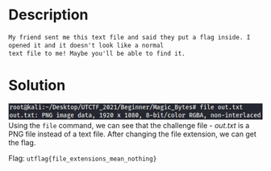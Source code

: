 # Description

```
My friend sent me this text file and said they put a flag inside. I opened it and it doesn't look like a normal 
text file to me! Maybe you'll be able to find it.
```

# Solution

![Image of file command](https://github.com/bombunx/CTFs/blob/master/utctf-d4ddy_p0k0_p4nts/Beginner/Magic%20Bytes/MagicBytes%20-%20file%20command.PNG)
Using the `file` command, we can see that the challenge file - *out.txt* is a PNG file 
instead of a text file. After changing the file extension, we can get the flag. 

Flag: `utflag{file_extensions_mean_nothing}`
